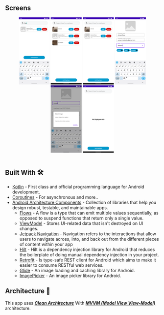 ## Screens

<div style="text-align: center;"> 
<img src=screens/1.png width="20%" height="20%" alt="Screen1"/> 
<img src=screens/2.png width="20%" height="20%" alt="Screen2"/>
<img src=screens/3.png width="20%" height="20%" alt="Screen3"/> 
<img src=screens/4.png width="20%" height="20%" alt="Screen4"/> 
<img src=screens/5.png width="20%" height="20%" alt="Screen5"/>
<img src=screens/6.png width="20%" height="20%" alt="Screen6"/> </div>

<br />

## Built With 🛠

- [Kotlin](https://kotlinlang.org/) - First class and official programming language for Android development.
- [Coroutines](https://kotlinlang.org/docs/reference/coroutines-overview.html) - For asynchronous and more..
- [Android Architecture Components](https://developer.android.com/topic/libraries/architecture) - Collection of
  libraries that help you design robust, testable, and maintainable apps.
    - [Flows](https://developer.android.com/kotlin/flow) - A flow is a type that can emit multiple values sequentially,
      as opposed to suspend functions that return only a single value.
    - [ViewModel](https://developer.android.com/topic/libraries/architecture/viewmodel) - Stores UI-related data that
      isn't destroyed on UI changes.
    - [Jetpack Navigation](https://developer.android.com/guide/navigation) - Navigation refers to the interactions that
      allow users to navigate across, into, and back out from the different pieces of content within your app
    - [Hilt](https://developer.android.com/training/dependency-injection/hilt-android) - Hilt is a dependency injection
      library for Android that reduces the boilerplate of doing manual dependency injection in your project.
    - [Retrofit](https://square.github.io/retrofit/) - Is type-safe REST client for Android which aims to make it easier
      to consume RESTful web services.
    - [Glide](https://bumptech.github.io/glide/) - An image loading and caching library for Android.
    - [ImagePicker](https://github.com/Drjacky/ImagePicker) - An image picker library for Android.
      <br />

## Architecture 🗼

This app uses [***Clean Architecture***](https://developer.android.com/topic/architecture) With [***MVVM (Model View
View-Model)***](https://developer.android.com/jetpack/docs/guide#recommended-app-arch) architecture.
